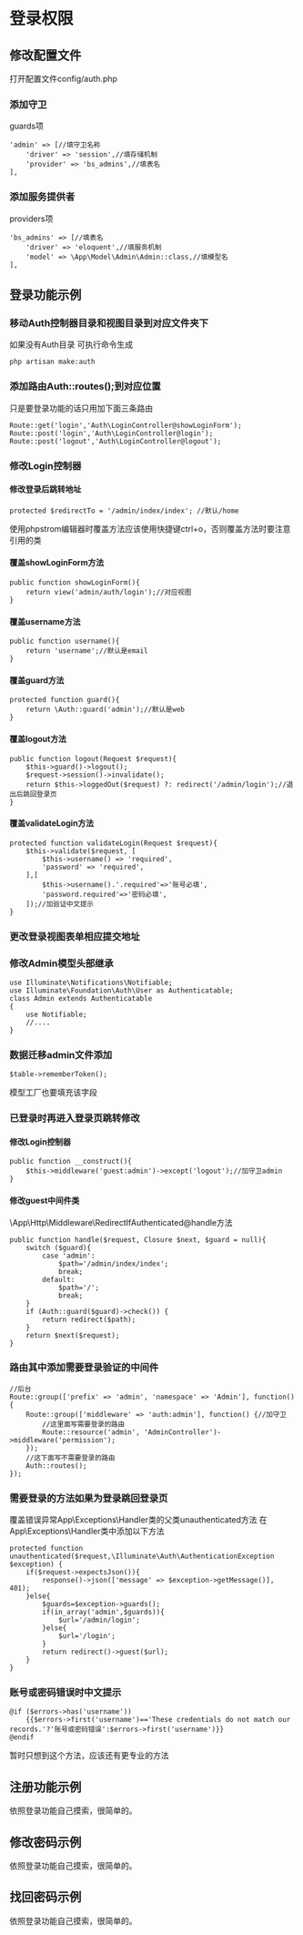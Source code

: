 # 登录权限

## 修改配置文件

打开配置文件config/auth.php

### 添加守卫

guards项

```
'admin' => [//填守卫名称
    'driver' => 'session',//填存储机制
    'provider' => 'bs_admins',//填表名
],
```

### 添加服务提供者

providers项

```
'bs_admins' => [//填表名
    'driver' => 'eloquent',//填服务机制
    'model' => \App\Model\Admin\Admin::class,//填模型名
],
```

## 登录功能示例  

### 移动Auth控制器目录和视图目录到对应文件夹下  

如果没有Auth目录 可执行命令生成

```
php artisan make:auth
```



### 添加路由Auth::routes();到对应位置

只是要登录功能的话只用加下面三条路由

```
Route::get('login','Auth\LoginController@showLoginForm');
Route::post('login','Auth\LoginController@login');
Route::post('logout','Auth\LoginController@logout');
```

### 修改Login控制器

#### 修改登录后跳转地址

```
protected $redirectTo = '/admin/index/index'; //默认/home
```

使用phpstrom编辑器时覆盖方法应该使用快捷键ctrl+o，否则覆盖方法时要注意引用的类

#### 覆盖showLoginForm方法

```
public function showLoginForm(){
    return view('admin/auth/login');//对应视图
}
```

#### 覆盖username方法

```
public function username(){
    return 'username';//默认是email
}
```

#### 覆盖guard方法

```
protected function guard(){
    return \Auth::guard('admin');//默认是web
}
```

#### 覆盖logout方法

```
public function logout(Request $request){
    $this->guard()->logout();
    $request->session()->invalidate();
    return $this->loggedOut($request) ?: redirect('/admin/login');//退出后跳回登录页
}
```

#### 覆盖validateLogin方法

```
protected function validateLogin(Request $request){
    $this->validate($request, [
        $this->username() => 'required',
        'password' => 'required',
    ],[
        $this->username().'.required'=>'账号必填',
        'password.required'=>'密码必填',
    ]);//加验证中文提示
}
```

### 更改登录视图表单相应提交地址

### 修改Admin模型头部继承

```
use Illuminate\Notifications\Notifiable;
use Illuminate\Foundation\Auth\User as Authenticatable;
class Admin extends Authenticatable
{
    use Notifiable;
    //....
}
```

### 数据迁移admin文件添加

```
$table->rememberToken();
```

模型工厂也要填充该字段

### 已登录时再进入登录页跳转修改

#### 修改Login控制器

```
public function __construct(){
    $this->middleware('guest:admin')->except('logout');//加守卫admin
}
```

#### 修改guest中间件类

\App\Http\Middleware\RedirectIfAuthenticated@handle方法

```
public function handle($request, Closure $next, $guard = null){
    switch ($guard){
        case 'admin':
            $path='/admin/index/index';
            break;
        default:
            $path='/';
            break;
    }
    if (Auth::guard($guard)->check()) {
        return redirect($path);
    }
    return $next($request);
}
```

### 路由其中添加需要登录验证的中间件

```
//后台
Route::group(['prefix' => 'admin', 'namespace' => 'Admin'], function() {
    Route::group(['middleware' => 'auth:admin'], function() {//加守卫
        //这里面写需要登录的路由
        Route::resource('admin', 'AdminController')->middleware('permission');
    });
    //这下面写不需要登录的路由
    Auth::routes();
});
```

### 需要登录的方法如果为登录跳回登录页

覆盖错误异常App\Exceptions\Handler类的父类unauthenticated方法
在App\Exceptions\Handler类中添加以下方法

```
protected function unauthenticated($request,\Illuminate\Auth\AuthenticationException $exception) {
    if($request->expectsJson()){
        response()->json(['message' => $exception->getMessage()], 401);
    }else{
        $guards=$exception->guards();
        if(in_array('admin',$guards)){
            $url='/admin/login';
        }else{
            $url='/login';
        }
        return redirect()->guest($url);
    }
}
```

### 账号或密码错误时中文提示

```
@if ($errors->has('username'))
    {{$errors->first('username')=='These credentials do not match our records.'?'账号或密码错误':$errors->first('username')}}
@endif
```

暂时只想到这个方法，应该还有更专业的方法

## 注册功能示例

依照登录功能自己摸索，很简单的。

## 修改密码示例

依照登录功能自己摸索，很简单的。

## 找回密码示例

依照登录功能自己摸索，很简单的。